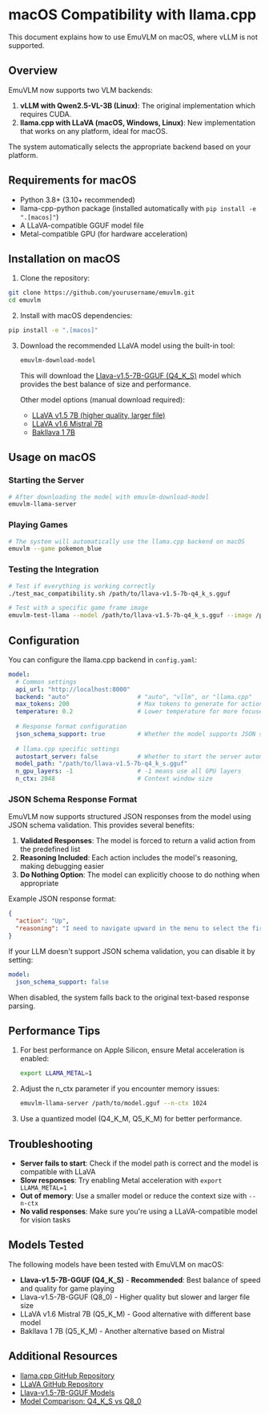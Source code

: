 # macOS Compatibility with llama.cpp

This document explains how to use EmuVLM on macOS, where vLLM is not supported.

## Overview

EmuVLM now supports two VLM backends:

1. **vLLM with Qwen2.5-VL-3B (Linux)**: The original implementation which requires CUDA.
2. **llama.cpp with LLaVA (macOS, Windows, Linux)**: New implementation that works on any platform, ideal for macOS.

The system automatically selects the appropriate backend based on your platform.

## Requirements for macOS

- Python 3.8+ (3.10+ recommended)
- llama-cpp-python package (installed automatically with `pip install -e ".[macos]"`)
- A LLaVA-compatible GGUF model file
- Metal-compatible GPU (for hardware acceleration)

## Installation on macOS

1. Clone the repository:
```bash
git clone https://github.com/yourusername/emuvlm.git
cd emuvlm
```

2. Install with macOS dependencies:
```bash
pip install -e ".[macos]"
```

3. Download the recommended LLaVA model using the built-in tool:
   ```bash
   emuvlm-download-model
   ```
   
   This will download the [Llava-v1.5-7B-GGUF (Q4_K_S)](https://huggingface.co/second-state/Llava-v1.5-7B-GGUF/blob/main/llava-v1.5-7b-q4_k_s.gguf) model which provides the best balance of size and performance.
   
   Other model options (manual download required):
   - [LLaVA v1.5 7B (higher quality, larger file)](https://huggingface.co/second-state/Llava-v1.5-7B-GGUF/blob/main/llava-v1.5-7b-q8_0.gguf)
   - [LLaVA v1.6 Mistral 7B](https://huggingface.co/mys/ggml_llava-v1.6-mistral-7b/blob/main/ggml-model-Q5_K_M.gguf)
   - [Bakllava 1 7B](https://huggingface.co/mys/ggml_bakllava-1-7b/tree/main)

## Usage on macOS

### Starting the Server

```bash
# After downloading the model with emuvlm-download-model
emuvlm-llama-server
```

### Playing Games

```bash
# The system will automatically use the llama.cpp backend on macOS
emuvlm --game pokemon_blue
```

### Testing the Integration

```bash
# Test if everything is working correctly
./test_mac_compatibility.sh /path/to/llava-v1.5-7b-q4_k_s.gguf

# Test with a specific game frame image
emuvlm-test-llama --model /path/to/llava-v1.5-7b-q4_k_s.gguf --image /path/to/game_frame.png
```

## Configuration

You can configure the llama.cpp backend in `config.yaml`:

```yaml
model:
  # Common settings
  api_url: "http://localhost:8000"
  backend: "auto"                   # "auto", "vllm", or "llama.cpp"
  max_tokens: 200                   # Max tokens to generate for action decision
  temperature: 0.2                  # Lower temperature for more focused responses
  
  # Response format configuration
  json_schema_support: true         # Whether the model supports JSON schema responses
  
  # llama.cpp specific settings 
  autostart_server: false           # Whether to start the server automatically
  model_path: "/path/to/llava-v1.5-7b-q4_k_s.gguf"
  n_gpu_layers: -1                  # -1 means use all GPU layers
  n_ctx: 2048                       # Context window size
```

### JSON Schema Response Format

EmuVLM now supports structured JSON responses from the model using JSON schema validation. This provides several benefits:

1. **Validated Responses**: The model is forced to return a valid action from the predefined list
2. **Reasoning Included**: Each action includes the model's reasoning, making debugging easier
3. **Do Nothing Option**: The model can explicitly choose to do nothing when appropriate

Example JSON response format:

```json
{
  "action": "Up",
  "reasoning": "I need to navigate upward in the menu to select the first option"
}
```

If your LLM doesn't support JSON schema validation, you can disable it by setting:
```yaml
model:
  json_schema_support: false
```

When disabled, the system falls back to the original text-based response parsing.

## Performance Tips

1. For best performance on Apple Silicon, ensure Metal acceleration is enabled:
   ```bash
   export LLAMA_METAL=1
   ```

2. Adjust the n_ctx parameter if you encounter memory issues:
   ```bash
   emuvlm-llama-server /path/to/model.gguf --n-ctx 1024
   ```

3. Use a quantized model (Q4_K_M, Q5_K_M) for better performance.

## Troubleshooting

- **Server fails to start**: Check if the model path is correct and the model is compatible with LLaVA
- **Slow responses**: Try enabling Metal acceleration with `export LLAMA_METAL=1`
- **Out of memory**: Use a smaller model or reduce the context size with `--n-ctx`
- **No valid responses**: Make sure you're using a LLaVA-compatible model for vision tasks

## Models Tested

The following models have been tested with EmuVLM on macOS:

- **Llava-v1.5-7B-GGUF (Q4_K_S)** - **Recommended**: Best balance of speed and quality for game playing
- Llava-v1.5-7B-GGUF (Q8_0) - Higher quality but slower and larger file size
- LLaVA v1.6 Mistral 7B (Q5_K_M) - Good alternative with different base model
- Bakllava 1 7B (Q5_K_M) - Another alternative based on Mistral

## Additional Resources

- [llama.cpp GitHub Repository](https://github.com/ggerganov/llama.cpp)
- [LLaVA GitHub Repository](https://github.com/haotian-liu/LLaVA)
- [Llava-v1.5-7B-GGUF Models](https://huggingface.co/second-state/Llava-v1.5-7B-GGUF)
- [Model Comparison: Q4_K_S vs Q8_0](https://github.com/ggerganov/llama.cpp/blob/master/docs/GGUF.md#quantization-formats)